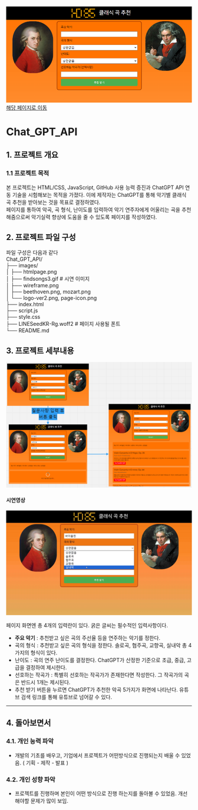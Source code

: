 ![HTML Page Preview](/images/htmlpage.PNG)\
[해당 페이지로 이동](https://hwangdal85.github.io/Chat_GPT_API/)

# Chat_GPT_API
## 1. 프로젝트 개요
### 1.1 프로젝트 목적
 본 프로젝트는 HTML/CSS, JavaScript, GitHub 사용 능력 증진과 ChatGPT API 연동 기술을 시험해보는 목적을 가졌다. 이에 제작자는 ChatGPT를 통해 악기별 클래식 곡 추천을 받아보는 것을 목표로 결정하였다.\
 페이지를 통하여 악곡, 곡 형식, 난이도를 입력하여 악기 연주자에게 어울리는 곡을 추천해줌으로써 악기실력 향상에 도움을 줄 수 있도록 페이지를 작성하였다.
 
## 2. 프로젝트 파일 구성
 파일 구성은 다음과 같다\
Chat_GPT_API/\
├── images/ \
│ ├── htmlpage.png \
│ ├── findsongs3.gif # 시연 이미지 \
│ ├── wireframe.png\
│ ├── beethoven.png, mozart.png \
│ └── logo-ver2.png, page-icon.png\
├── index.html \
├── script.js \
├── style.css \
├── LINESeedKR-Rg.woff2 # 페이지 사용될 폰트\
└── README.md 

## 3. 프로젝트 세부내용

![Wireframe](/images/wireframe.PNG)
#### 시연영상
![Preview](/images/findsongs3.gif)


 페이지 화면엔 총 4개의 입력란이 있다. 굵은 글씨는 필수적인 입력사항이다.
 - __주요 악기__ : 추천받고 싶은 곡의 주선율 등을 연주하는 악기를 정한다.
 - 곡의 형식 : 추천받고 싶은 곡의 형식을 정한다. 솔로곡, 협주곡, 교향곡, 실내악 총 4가지의 형식이 있다.
 - 난이도 : 곡의 연주 난이도를 결정한다. ChatGPT가 산정한 기준으로 초급, 중급, 고급을 결정하여 제시한다.
 - 선호하는 작곡가 : 특별히 선호하는 작곡가가 존재한다면 작성한다. 그 작곡가의 곡은 반드시 1개는 제시된다.
 - 추천 받기 버튼을 누르면 ChatGPT가 추천한 악곡 5가지가 화면에 나타난다. 유튜브 검색 링크를 통해 유튜브로 넘어갈 수 있다.
---
## 4. 돌아보면서
### 4.1. 개인 능력 파악
 - 개발의 기초를 배우고, 기업에서 프로젝트가 어떤방식으로 진행되는지 배울 수 있었음. ( 기획 - 제작 - 발표 )
### 4.2. 개인 성향 파악
 - 프로젝트를 진행하며 본인이 어떤 방식으로 진행 하는지를 돌아볼 수 있었음. 개선해야할 문제가 많이 보임.
